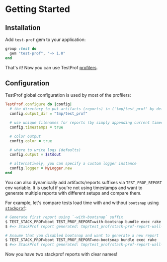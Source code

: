# Getting Started

## Installation

Add `test-prof` gem to your application:

```ruby
group :test do
  gem "test-prof", "~> 1.0"
end
```

That's it! Now you can use TestProf [profilers](/#profilers).

## Configuration

TestProf global configuration is used by most of the profilers:

```ruby
TestProf.configure do |config|
  # the directory to put artifacts (reports) in ('tmp/test_prof' by default)
  config.output_dir = "tmp/test_prof"

  # use unique filenames for reports (by simply appending current timestamp)
  config.timestamps = true

  # color output
  config.color = true

  # where to write logs (defaults)
  config.output = $stdout

  # alternatively, you can specify a custom logger instance
  config.logger = MyLogger.new
end
```

You can also dynamically add artifacts/reports suffixes via `TEST_PROF_REPORT` env variable.
It is useful if you're not using timestamps and want to generate multiple reports with different setups and compare them.

For example, let's compare tests load time with and without `bootsnap` using [`stackprof`](./profilers/stack_prof.md):

```sh
# Generate first report using `-with-bootsnap` suffix
$ TEST_STACK_PROF=boot TEST_PROF_REPORT=with-bootsnap bundle exec rake
$ #=> StackProf report generated: tmp/test_prof/stack-prof-report-wall-raw-boot-with-bootsnap.dump

# Assume that you disabled bootsnap and want to generate a new report
$ TEST_STACK_PROF=boot TEST_PROF_REPORT=no-bootsnap bundle exec rake
$ #=> StackProf report generated: tmp/test_prof/stack-prof-report-wall-raw-boot-no-bootsnap.dump
```

Now you have two stackprof reports with clear names!
